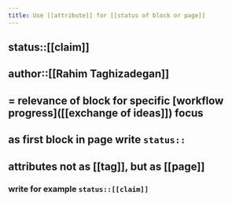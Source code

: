 ```yaml
---
title: Use [[attribute]] for [[status of block or page]]
---
```


## status::[[claim]] 

## author::[[Rahim Taghizadegan]]

## = relevance of block for specific [workflow progress]([[exchange of ideas]]) focus

## as first block in page write `status::`

## attributes not as [[tag]], but as [[page]]
### write for example `status::[[claim]]`

### 
